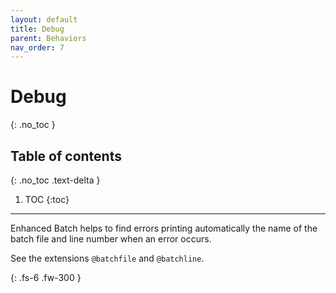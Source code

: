 ```yaml
---
layout: default
title: Debug
parent: Behaviors
nav_order: 7
---
```


# Debug
{: .no_toc }

## Table of contents
{: .no_toc .text-delta }

1. TOC
{:toc}

---

Enhanced Batch helps to find errors printing automatically the name of the batch file and line number when an error occurs.

See the extensions `@batchfile` and `@batchline`.

{: .fs-6 .fw-300 }
